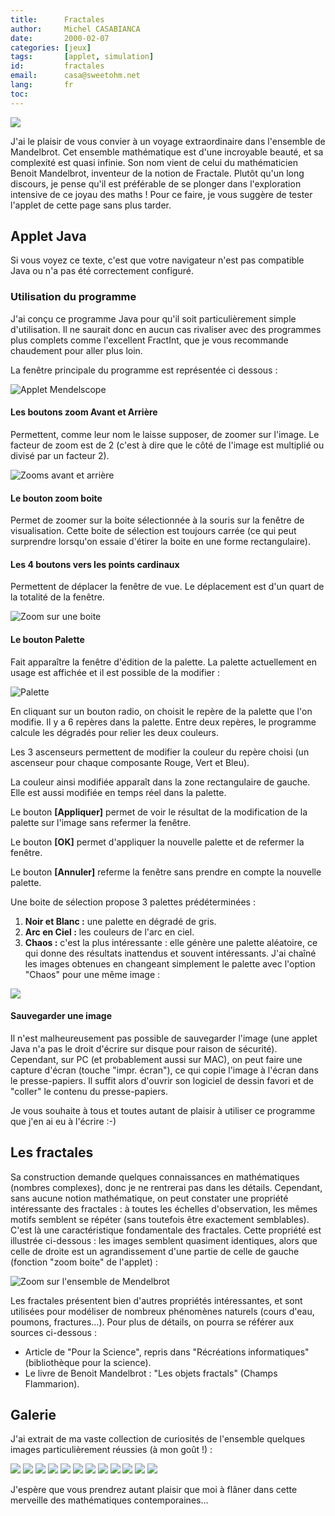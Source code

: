 ```yaml
---
title:      Fractales
author:     Michel CASABIANCA
date:       2000-02-07
categories: [jeux]
tags:       [applet, simulation]
id:         fractales
email:      casa@sweetohm.net
lang:       fr
toc:        
---
```


![](fractales.titre.png)

J'ai le plaisir de vous convier à un voyage extraordinaire dans
l'ensemble de Mandelbrot. Cet ensemble mathématique est d'une incroyable
beauté, et sa complexité est quasi infinie. Son nom vient de celui du
mathématicien Benoit Mandelbrot, inventeur de la notion de Fractale.
Plutôt qu'un long discours, je pense qu'il est préférable de se plonger
dans l'exploration intensive de ce joyau des maths ! Pour ce faire, je
vous suggère de tester l'applet de cette page sans plus tarder.

<!--more-->

Applet Java
-----------

<applet code="MandelScope.class" codebase="../java/fractales" width="405" height="294">
<p>Si vous voyez ce texte, c'est que votre navigateur n'est 
pas compatible Java ou n'a pas été correctement configuré.</p>
</applet>

### Utilisation du programme

J'ai conçu ce programme Java pour qu'il soit particulièrement simple
d'utilisation. Il ne saurait donc en aucun cas rivaliser avec des
programmes plus complets comme l'excellent FractInt, que je vous
recommande chaudement pour aller plus loin.

La fenêtre principale du programme est représentée ci dessous :

![Applet Mendelscope](fractales.applet.png)

#### Les boutons zoom Avant et Arrière

Permettent, comme leur nom le laisse supposer, de zoomer sur l'image. Le
facteur de zoom est de 2 (c'est à dire que le côté de l'image est
multiplié ou divisé par un facteur 2).

![Zooms avant et arrière](fractales.zooms.png)

#### Le bouton zoom boite

Permet de zoomer sur la boite sélectionnée à la souris sur la fenêtre de
visualisation. Cette boite de sélection est toujours carrée (ce qui peut
surprendre lorsqu'on essaie d'étirer la boite en une forme
rectangulaire).

#### Les 4 boutons vers les points cardinaux

Permettent de déplacer la fenêtre de vue. Le déplacement est d'un quart
de la totalité de la fenêtre.

![Zoom sur une boite](fractales.zoom.png)

#### Le bouton Palette

Fait apparaître la fenêtre d'édition de la palette. La palette
actuellement en usage est affichée et il est possible de la modifier :

![Palette](fractales.palette.png)

En cliquant sur un bouton radio, on choisit le repère de la palette que
l'on modifie. Il y a 6 repères dans la palette. Entre deux repères, le
programme calcule les dégradés pour relier les deux couleurs.

Les 3 ascenseurs permettent de modifier la couleur du repère choisi (un
ascenseur pour chaque composante Rouge, Vert et Bleu).

La couleur ainsi modifiée apparaît dans la zone rectangulaire de gauche.
Elle est aussi modifiée en temps réel dans la palette.

Le bouton **[Appliquer]** permet de voir le résultat de la modification
de la palette sur l'image sans refermer la fenêtre.

Le bouton **[OK]** permet d'appliquer la nouvelle palette et de refermer
la fenêtre.

Le bouton **[Annuler]** referme la fenêtre sans prendre en compte la
nouvelle palette.

Une boite de sélection propose 3 palettes prédéterminées :

1. **Noir et Blanc :** une palette en dégradé de gris.
2. **Arc en Ciel :** les couleurs de l'arc en ciel.
3. **Chaos :** c'est la plus intéressante : elle génère une palette
   aléatoire, ce qui donne des résultats inattendus et souvent
   intéressants. J'ai chaîné les images obtenues en changeant
   simplement le palette avec l'option "Chaos" pour une même image :

![](fractales.demo.png)

#### Sauvegarder une image

Il n'est malheureusement pas possible de sauvegarder l'image (une applet
Java n'a pas le droit d'écrire sur disque pour raison de sécurité).
Cependant, sur PC (et probablement aussi sur MAC), on peut faire une
capture d'écran (touche "impr. écran"), ce qui copie l'image à l'écran
dans le presse-papiers. Il suffit alors d'ouvrir son logiciel de dessin
favori et de "coller" le contenu du presse-papiers.

Je vous souhaite à tous et toutes autant de plaisir à utiliser ce
programme que j'en ai eu à l'écrire :-)

Les fractales
-------------

Sa construction demande quelques connaissances en mathématiques (nombres
complexes), donc je ne rentrerai pas dans les détails. Cependant, sans
aucune notion mathématique, on peut constater une propriété intéressante
des fractales : à toutes les échelles d'observation, les mêmes motifs
semblent se répéter (sans toutefois être exactement semblables). C'est
là une caractéristique fondamentale des fractales. Cette propriété est
illustrée ci-dessous : les images semblent quasiment identiques, alors
que celle de droite est un agrandissement d'une partie de celle de
gauche (fonction "zoom boite" de l'applet) :

![Zoom sur l'ensemble de Mendelbrot](fractales.zoom.png)

Les fractales présentent bien d'autres propriétés intéressantes, et sont
utilisées pour modéliser de nombreux phénomènes naturels (cours d'eau,
poumons, fractures...). Pour plus de détails, on pourra se référer aux
sources ci-dessous :

- Article de "Pour la Science", repris dans "Récréations
  informatiques" (bibliothèque pour la science).
- Le livre de Benoit Mandelbrot : "Les objets fractals" (Champs
  Flammarion).

Galerie
-------

J'ai extrait de ma vaste collection de curiosités de l'ensemble quelques
images particulièrement réussies (à mon goût !) :

![](fractales.exemple01.png) ![](fractales.exemple02.png)
![](fractales.exemple03.png) ![](fractales.exemple04.png)
![](fractales.exemple05.png) ![](fractales.exemple06.png)
![](fractales.exemple07.png) ![](fractales.exemple08.png)
![](fractales.exemple09.png) ![](fractales.exemple10.png)
![](fractales.exemple11.png) ![](fractales.exemple12.png)

J'espère que vous prendrez autant plaisir que moi à flâner dans cette
merveille des mathématiques contemporaines...
